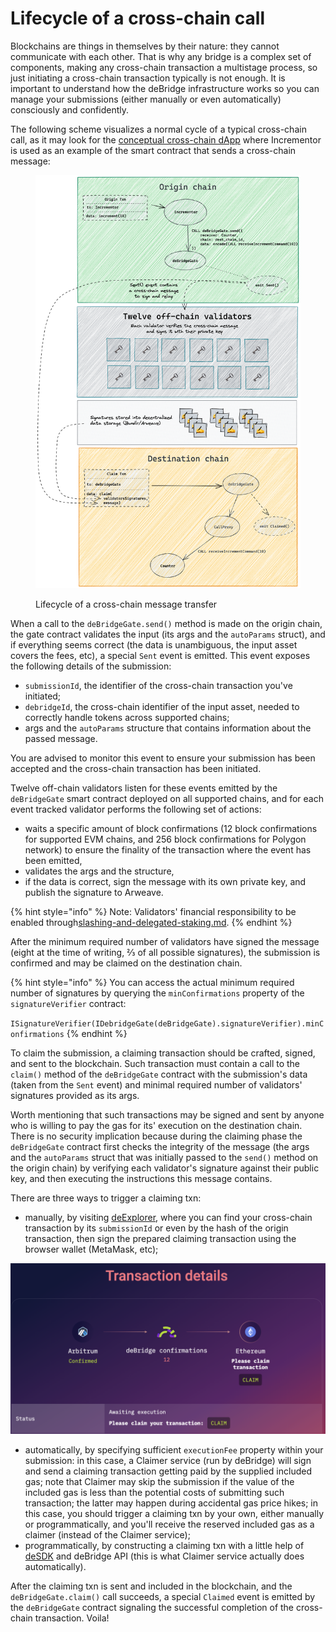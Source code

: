 # Lifecycle of a cross-chain call

Blockchains are things in themselves by their nature: they cannot communicate with each other. That is why any bridge is a complex set of components, making any cross-chain transaction a multistage process, so just initiating a cross-chain transaction typically is not enough. It is important to understand how the deBridge infrastructure works so you can manage your submissions (either manually or even automatically) consciously and confidently.

The following scheme visualizes a normal cycle of a typical cross-chain call, as it may look for the [conceptual cross-chain dApp](https://github.com/debridge-finance/debridge-cross-chain-dapp-example) where Incrementor is used as an example of the smart contract that sends a cross-chain message:

<figure><img src="../.gitbook/assets/image (2).png" alt=""><figcaption><p>Lifecycle of a cross-chain message transfer</p></figcaption></figure>

When a call to the `deBridgeGate.send()` method is made on the origin chain, the gate contract validates the input (its args and the `autoParams` struct), and if everything seems correct (the data is unambiguous, the input asset covers the fees, etc), a special `Sent` event is emitted. This event exposes the following details of the submission:

* `submissionId`, the identifier of the cross-chain transaction you've initiated;
* `debridgeId`, the cross-chain identifier of the input asset, needed to correctly handle tokens across supported chains;
* args and the `autoParams` structure that contains information about the passed message.

You are advised to monitor this event to ensure your submission has been accepted and the cross-chain transaction has been initiated.

Twelve off-chain validators listen for these events emitted by the `deBridgeGate` smart contract deployed on all supported chains, and for each event tracked validator performs the following set of actions:

* waits a specific amount of block confirmations (12 block confirmations for supported EVM chains, and 256 block confirmations for Polygon network) to ensure the finality of the transaction where the event has been emitted,
* validates the args and the structure,
* if the data is correct, sign the message with its own private key, and publish the signature to Arweave.

{% hint style="info" %}
Note: Validators' financial responsibility to be enabled through[slashing-and-delegated-staking.md](../the-core-protocol/slashing-and-delegated-staking.md "mention").
{% endhint %}

After the minimum required number of validators have signed the message (eight at the time of writing, ⅔ of all possible signatures), the submission is confirmed and may be claimed on the destination chain.

{% hint style="info" %}
You can access the actual minimum required number of signatures by querying the `minConfirmations` property of the `signatureVerifier` contract:

`ISignatureVerifier(IDebridgeGate(deBridgeGate).signatureVerifier).minConfirmations`
{% endhint %}

To claim the submission, a claiming transaction should be crafted, signed, and sent to the blockchain. Such transaction must contain a call to the `claim()` method of the `deBridgeGate` contract with the submission's data (taken from the `Sent` event) and minimal required number of validators' signatures provided as its args.

Worth mentioning that such transactions may be signed and sent by anyone who is willing to pay the gas for its' execution on the destination chain. There is no security implication because during the claiming phase the `deBridgeGate` contract first checks the integrity of the message (the args and the `autoParams` struct that was initially passed to the `send()` method on the origin chain) by verifying each validator's signature against their public key, and then executing the instructions this message contains.

There are three ways to trigger a claiming txn:

* manually, by visiting [deExplorer](https://explorer.debridge.finance/), where you can find your cross-chain transaction by its `submissionId` or even by the hash of the origin transaction, then sign the prepared claiming transaction using the browser wallet (MetaMask, etc);

![](<../.gitbook/assets/Screenshot 2022-07-20 at 20.01.38.png>)

* automatically, by specifying sufficient `executionFee` property within your submission: in this case, a Claimer service (run by deBridge) will sign and send a claiming transaction getting paid by the supplied included gas; note that Claimer may skip the submission if the value of the included gas is less than the potential costs of submitting such transaction; the latter may happen during accidental gas price hikes; in this case, you should trigger a claiming txn by your own, either manually or programmatically, and you'll receive the reserved included gas as a claimer (instead of the Claimer service);
* programmatically, by constructing a claiming txn with a little help of [deSDK](https://github.com/debridge-finance/desdk) and deBridge API (this is what Claimer service actually does automatically).

After the claiming txn is sent and included in the blockchain, and the `deBridgeGate.claim()` call succeeds, a special `Claimed` event is emitted by the `deBridgeGate` contract signaling the successful completion of the cross-chain transaction. Voila!
